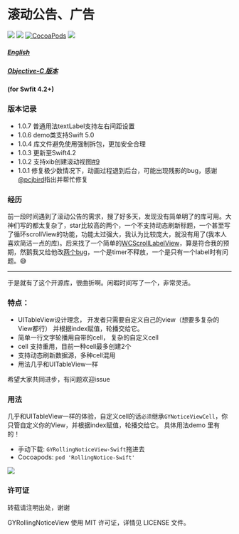 # 滚动公告、广告

![](https://img.shields.io/badge/platform-iOS-red.svg)&nbsp;![](https://img.shields.io/badge/language-Swift-orange.svg)&nbsp;[![CocoaPods](http://img.shields.io/cocoapods/v/RollingNotice-Swift.svg?style=flat)](http://cocoapods.org/pods/RollingNotice-Swift)&nbsp;![](https://img.shields.io/badge/license-MIT%20License-brightgreen.svg)

##### [English](https://github.com/maltsugar/RollingNotice-Swift/blob/master/README_en.md)
##### [Objective-C 版本](https://github.com/maltsugar/RollingNotice)


#### (for Swfit 4.2+)

### 版本记录
- 1.0.7 普通用法textLabel支持左右间距设置
- 1.0.6 demo类支持Swift 5.0
- 1.0.4 库文件避免使用强制拆包，更加安全合理
- 1.0.3 更新至Swift4.2
- 1.0.2 支持xib创建滚动视图[#9](https://github.com/maltsugar/RollingNotice/issues/9)
- 1.0.1 修复极少数情况下，动画过程退到后台，可能出现残影的bug，感谢[@pcjbird](https://github.com/pcjbird)指出并帮忙修复



### 经历
前一段时间遇到了滚动公告的需求，搜了好多天，发现没有简单明了的库可用。大神们写的都太复杂了，star比较高的两个，一个不支持动态刷新标题，一个甚至写了循环scrollView的功能，功能太过强大，我认为比较庞大，就没有用了(我本人喜欢简洁一点的库)。后来找了一个简单的[WCScrollLabelView](https://github.com/Verchen/WCScrollLabelView)，算是符合我的预期，然鹅我又给他改[两个bug](https://github.com/Verchen/WCScrollLabelView/issues/1)，一个是timer不释放，一个是只有一个label时有问题。😅

---
于是就有了这个开源库，很曲折啊。闲暇时间写了一个，非常灵活。

### 特点：

- UITableView设计理念， 开发者只需要自定义自己的view（想要多复杂的View都行） 并根据index赋值，轮播交给它。
- 简单一行文字轮播用自带的cell， 复杂的自定义cell
- cell 支持重用，目前一种cell最多创建2个
- 支持动态刷新数据源，多种cell混用
- 用法几乎和UITableView一样


希望大家共同进步，有问题欢迎issue
### 用法
几乎和UITableView一样的体验，自定义cell的话`必须`继承`GYNoticeViewCell`，你只管自定义你的View，并根据index赋值，轮播交给它。
具体用法demo 里有的！

- 手动下载: `GYRollingNoticeView-Swift`拖进去
- Cocoapods: `pod 'RollingNotice-Swift'`


![](http://wx3.sinaimg.cn/mw690/72aba7efgy1fmdy022ow6g20bn08g0xn.gif)

### 许可证
转载请注明出处，谢谢


GYRollingNoticeView 使用 MIT 许可证，详情见 LICENSE 文件。



